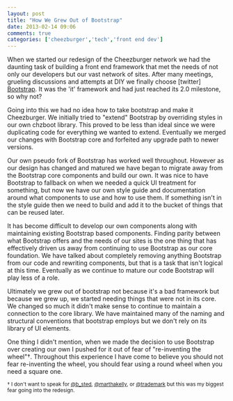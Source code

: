 ```yaml
---
layout: post
title: "How We Grew Out of Bootstrap"
date: 2013-02-14 09:06
comments: true
categories: ['cheezburger','tech','front end dev']
---
```

When we started our redesign of the Cheezburger network we had the daunting task of building a front end framework that met the needs of not only our developers but our vast network of sites. After many meetings, grueling discussions and attempts at DIY we finally choose [twitter] [Bootstrap](http://getbootstrap.com). It was the 'it' framework and had just reached its 2.0 milestone, so why not?<!-- more -->

Going into this we had no idea how to take bootstrap and make it Cheezburger. We initially tried to "extend" Bootstrap by overriding styles in our own chzboot library. This proved to be less than ideal since we were duplicating code for everything we wanted to extend. Eventually we merged our changes with Bootstrap core and forfeited any upgrade path to newer versions.

Our own pseudo fork of Bootstrap has worked well throughout. However as our design has changed and matured we have began to migrate away from the Bootstrap core components and build our own. It was nice to have Bootstrap to fallback on when we needed a quick UI treatment for something, but now we have our own style guide and documentation around what components to use and how to use them. If something isn't in the style guide then we need to build and add it to the bucket of things that can be reused later.

It has become difficult to develop our own components along with maintaining existing Bootstrap based components. Finding parity between what Bootstrap offers and the needs of our sites is the one thing that has effectively driven us away from continuing to use Bootstrap as our core foundation. We have talked about completely removing anything Bootstrap from our code and rewriting components, but that is a task that isn't logical at this time. Eventually as we continue to mature our code Bootstrap will play less of a role.

Ultimately we grew out of bootstrap not because it's a bad framework but because we grew up, we started needing things that were not in its core. We changed so much it didn't make sense to continue to maintain a connection to the core library. We have maintained many of the naming and structural conventions that bootstrap employs but we don't rely on its library of UI elements.

One thing I didn't mention, when we made the decision to use Bootstrap over creating our own I pushed for it out of fear of "re-inventing the wheel"†. Throughout this experience I have come to believe you should not fear re-inventing the wheel, you should fear using a round wheel when you need a square one.

<small>† I don't want to speak for [@b_sted](http://twitter.com/b_sted), [@marthakelly](http://twitter.com/marthakelly), or [@trademark](http://twitter.com/trademark) but this was my biggest fear going into the redesign.</small>
